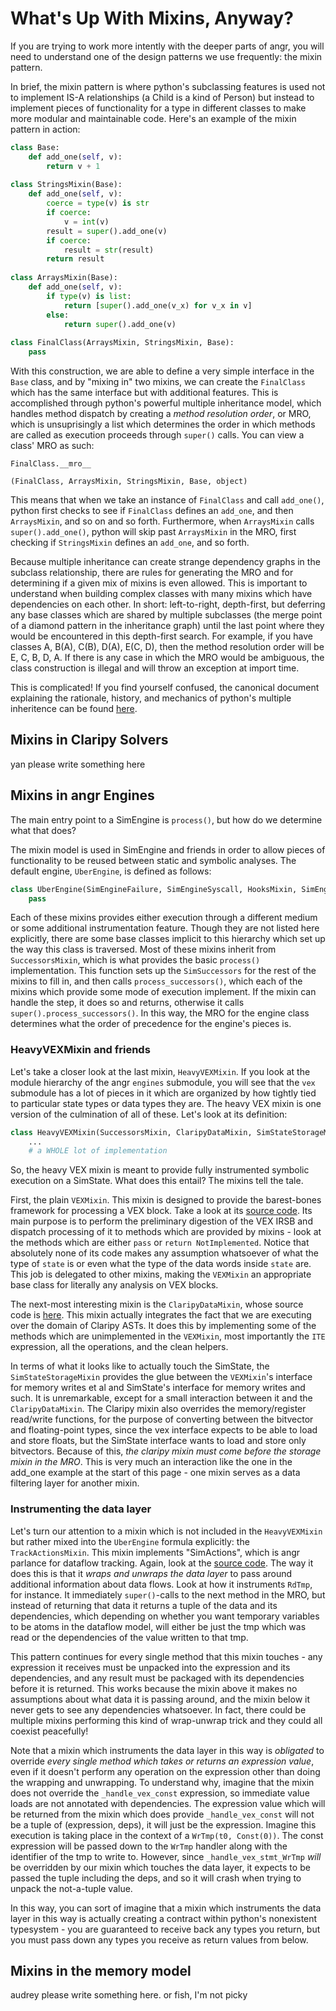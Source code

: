 # What's Up With Mixins, Anyway?

If you are trying to work more intently with the deeper parts of angr, you will need to understand one of the design patterns we use frequently: the mixin pattern.

In brief, the mixin pattern is where python's subclassing features is used not to implement IS-A relationships (a Child is a kind of Person) but instead to implement pieces of functionality for a type in different classes to make more modular and maintainable code. Here's an example of the mixin pattern in action:

```python
class Base:
    def add_one(self, v):
        return v + 1
        
class StringsMixin(Base):
    def add_one(self, v):
        coerce = type(v) is str
        if coerce:
            v = int(v)
        result = super().add_one(v)
        if coerce:
            result = str(result)
        return result
        
class ArraysMixin(Base):
    def add_one(self, v):
        if type(v) is list:
            return [super().add_one(v_x) for v_x in v]
        else:
            return super().add_one(v)
        
class FinalClass(ArraysMixin, StringsMixin, Base):
    pass
```

With this construction, we are able to define a very simple interface in the `Base` class, and by "mixing in" two mixins, we can create the `FinalClass` which has the same interface but with additional features.
This is accomplished through python's powerful multiple inheritance model, which handles method dispatch by creating a _method resolution order_, or MRO, which is unsuprisingly a list which determines the order in which methods are called as execution proceeds through `super()` calls.
You can view a class' MRO as such:

```
FinalClass.__mro__

(FinalClass, ArraysMixin, StringsMixin, Base, object)
```

This means that when we take an instance of `FinalClass` and call `add_one()`, python first checks to see if `FinalClass` defines an `add_one`, and then `ArraysMixin`, and so on and so forth.
Furthermore, when `ArraysMixin` calls `super().add_one()`, python will skip past `ArraysMixin` in the MRO, first checking if `StringsMixin` defines an `add_one`, and so forth.

Because multiple inheritance can create strange dependency graphs in the subclass relationship, there are rules for generating the MRO and for determining if a given mix of mixins is even allowed. This is important to understand when building complex classes with many mixins which have dependencies on each other.
In short: left-to-right, depth-first, but deferring any base classes which are shared by multiple subclasses (the merge point of a diamond pattern in the inheritance graph) until the last point where they would be encountered in this depth-first search.
For example, if you have classes A, B(A), C(B), D(A), E(C, D), then the method resolution order will be E, C, B, D, A.
If there is any case in which the MRO would be ambiguous, the class construction is illegal and will throw an exception at import time.

This is complicated! If you find yourself confused, the canonical document explaining the rationale, history, and mechanics of python's multiple inheritence can be found [here](https://www.python.org/download/releases/2.3/mro/).

## Mixins in Claripy Solvers

yan please write something here

## Mixins in angr Engines

The main entry point to a SimEngine is `process()`, but how do we determine what that does?

The mixin model is used in SimEngine and friends in order to allow pieces of functionality to be reused between static and symbolic analyses.
The default engine, `UberEngine`, is defined as follows:

```python
class UberEngine(SimEngineFailure, SimEngineSyscall, HooksMixin, SimEngineUnicorn, SuperFastpathMixin, TrackActionsMixin, SimInspectMixin, HeavyResilienceMixin, SootMixin, HeavyVEXMixin):
    pass
```

Each of these mixins provides either execution through a different medium or some additional instrumentation feature.
Though they are not listed here explicitly, there are some base classes implicit to this hierarchy which set up the way this class is traversed.
Most of these mixins inherit from `SuccessorsMixin`, which is what provides the basic `process()` implementation.
This function sets up the `SimSuccessors` for the rest of the mixins to fill in, and then calls `process_successors()`, which each of the mixins which provide some mode of execution implement.
If the mixin can handle the step, it does so and returns, otherwise it calls `super().process_successors()`.
In this way, the MRO for the engine class determines what the order of precedence for the engine's pieces is.

### HeavyVEXMixin and friends

Let's take a closer look at the last mixin, `HeavyVEXMixin`.
If you look at the module hierarchy of the angr `engines` submodule, you will see that the `vex` submodule has a lot of pieces in it which are organized by how tightly tied to particular state types or data types they are.
The heavy VEX mixin is one version of the culmination of all of these.
Let's look at its definition:

```python
class HeavyVEXMixin(SuccessorsMixin, ClaripyDataMixin, SimStateStorageMixin, VEXMixin, VEXLifter):
    ...
    # a WHOLE lot of implementation
```

So, the heavy VEX mixin is meant to provide fully instrumented symbolic execution on a SimState.
What does this entail? The mixins tell the tale.

First, the plain `VEXMixin`.
This mixin is designed to provide the barest-bones framework for processing a VEX block.
Take a look at its [source code](https://github.com/angr/angr/blob/master/angr/engines/vex/light/light.py).
Its main purpose is to perform the preliminary digestion of the VEX IRSB and dispatch processing of it to methods which are provided by mixins - look at the methods which are either `pass` or `return NotImplemented`.
Notice that absolutely none of its code makes any assumption whatsoever of what the type of `state` is or even what the type of the data words inside `state` are.
This job is delegated to other mixins, making the `VEXMixin` an appropriate base class for literally any analysis on VEX blocks.

The next-most interesting mixin is the `ClaripyDataMixin`, whose source code is [here](https://github.com/angr/angr/blob/master/angr/engines/vex/claripy/datalayer.py).
This mixin actually integrates the fact that we are executing over the domain of Claripy ASTs.
It does this by implementing some of the methods which are unimplemented in the `VEXMixin`, most importantly the `ITE` expression, all the operations, and the clean helpers.

In terms of what it looks like to actually touch the SimState, the `SimStateStorageMixin` provides the glue between the `VEXMixin`'s interface for memory writes et al and SimState's interface for memory writes and such.
It is unremarkable, except for a small interaction between it and the `ClaripyDataMixin`.
The Claripy mixin also overrides the memory/register read/write functions, for the purpose of converting between the bitvector and floating-point types, since the vex interface expects to be able to load and store floats, but the SimState interface wants to load and store only bitvectors.
Because of this, _the claripy mixin must come before the storage mixin in the MRO_.
This is very much an interaction like the one in the add_one example at the start of this page - one mixin serves as a data filtering layer for another mixin.

### Instrumenting the data layer

Let's turn our attention to a mixin which is not included in the `HeavyVEXMixin` but rather mixed into the `UberEngine` formula explicitly: the `TrackActionsMixin`.
This mixin implements "SimActions", which is angr parlance for dataflow tracking.
Again, look at the [source code](https://github.com/angr/angr/blob/master/angr/engines/vex/heavy/actions.py).
The way it does this is that it _wraps and unwraps the data layer_ to pass around additional information about data flows.
Look at how it instruments `RdTmp`, for instance.
It immediately `super()`-calls to the next method in the MRO, but instead of returning that data it returns a tuple of the data and its dependencies, which depending on whether you want temporary variables to be atoms in the dataflow model, will either be just the tmp which was read or the dependencies of the value written to that tmp.

This pattern continues for every single method that this mixin touches - any expression it receives must be unpacked into the expression and its dependencies, and any result must be packaged with its dependencies before it is returned.
This works because the mixin above it makes no assumptions about what data it is passing around, and the mixin below it never gets to see any dependencies whatsoever. In fact, there could be multiple mixins performing this kind of wrap-unwrap trick and they could all coexist peacefully!

Note that a mixin which instruments the data layer in this way is _obligated_ to override _every single method which takes or returns an expression value_, even if it doesn't perform any operation on the expression other than doing the wrapping and unwrapping.
To understand why, imagine that the mixin does not override the `_handle_vex_const` expression, so immediate value loads are not annotated with dependencies.
The expression value which will be returned from the mixin which does provide `_handle_vex_const` will not be a tuple of (expression, deps), it will just be the expression.
Imagine this execution is taking place in the context of a `WrTmp(t0, Const(0))`.
The const expression will be passed down to the `WrTmp` handler along with the identifier of the tmp to write to.
However, since `_handle_vex_stmt_WrTmp` _will_ be overridden by our mixin which touches the data layer, it expects to be passed the tuple including the deps, and so it will crash when trying to unpack the not-a-tuple value.

In this way, you can sort of imagine that a mixin which instruments the data layer in this way is actually creating a contract within python's nonexistent typesystem - you are guaranteed to receive back any types you return, but you must pass down any types you receive as return values from below.

## Mixins in the memory model

audrey please write something here. or fish, I'm not picky
